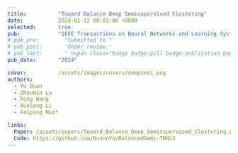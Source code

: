 ```yaml
---
title:          "Toward Balance Deep Semisupervised Clustering"
date:           2024-01-12 00:01:00 +0800
selected:       true
pub:            "IEEE Transactions on Neural Networks and Learning Systems (TNNLS)"
# pub_pre:        "Submitted to "
# pub_post:       'Under review.'
# pub_last:       ' <span class="badge badge-pill badge-publication badge-success">Spotlight</span>'
pub_date:       "2024"

cover:          /assets/images/covers/deepsemi.png
authors:
  - Yu Duan
  - Zhoumin Lu
  - Rong Wang
  - Xuelong Li
  - Feiping Nie*

links:
  Paper: /assets/papers/Toward_Balance_Deep_Semisupervised_Clustering.pdf
  Code: https://github.com/DuannYu/BalancedSemi-TNNLS
---
```

